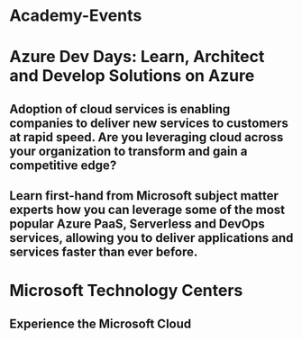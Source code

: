 # Academy-Events 

# Azure Dev Days: Learn, Architect and Develop Solutions on Azure

## Adoption of cloud services is enabling companies to deliver new services to customers at rapid speed. Are you leveraging cloud across your organization to transform and gain a competitive edge?
 
## Learn first-hand from Microsoft subject matter experts how you can leverage some of the most popular Azure PaaS, Serverless and DevOps services, allowing you to deliver applications and services faster than ever before.


# Microsoft Technology Centers
## Experience the Microsoft Cloud


